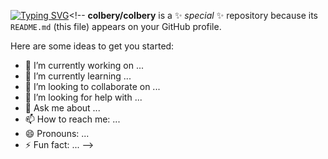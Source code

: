 [![Typing SVG](https://readme-typing-svg.herokuapp.com?font=Fira+Code&duration=3000&pause=1000&color=C3C2F7&width=435&lines=%3Cdiv%3E+Witam+%F0%9F%91%8B+%3C%2Fdiv%3E)](https://git.io/typing-svg)<!--
**colbery/colbery** is a ✨ _special_ ✨ repository because its `README.md` (this file) appears on your GitHub profile.

Here are some ideas to get you started:

- 🔭 I’m currently working on ...
- 🌱 I’m currently learning ...
- 👯 I’m looking to collaborate on ...
- 🤔 I’m looking for help with ...
- 💬 Ask me about ...
- 📫 How to reach me: ...
- 😄 Pronouns: ...
- ⚡ Fun fact: ...
-->
